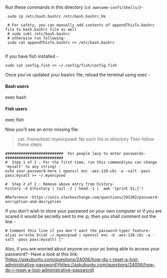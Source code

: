 Run these commands in this directory (`cd awesome-confs/Shells/`)-

```
 sudo cp /etc/bash.bashrc /etc/bash.bashrc.bk
 
 # For safety, you can manually add contents of appendThisTo.bashrc file to bash.bashrc file as well 
 # sudo subl /etc/bash.bashrc
 # otherwise run following-
 sudo cat appendThisTo.bashrc >> /etc/bash.bashrc
 
```

If you have fish installed -

`sudo cat config.fish >> ~/.config/fish/config.fish`

Once you've updated your bashrc file, reload the terminal using exec - 
#### Bash users
exec bash
#### Fish users
exec fish

Now you'll see an error missing file:
> cat: /home/test/.myencpswd: No such file or directory
Then follow these steps:
```
##########################  For people lazy to enter passwords- ##########################
#  Step 1 of 2 : For the first time, run this command(you can change 'mysalt' to any string) -
echo your-password-here | openssl enc -aes-128-cbc -a -salt -pass pass:mysalt >> ~/.myencpswd

#  Step 2 of 2 : Remove above entry from history-
history -d $(history | tail -2 | head -1 |  awk '{print $1;}')

#Reference -https://unix.stackexchange.com/questions/291302/password-encryption-and-decryption
```

If you don't wish to store your password on your own computer or if you are scared it would be secretly sent to me :p, 
then you shall comment out the line -
```
# Comment this line if you don't want the password-typer feature:
alias s="echo $(cat ~/.myencpswd | openssl enc -d -aes-128-cbc -a -salt -pass pass:mysalt) |"
```
Also, if you are worried about anyone on your pc being able to access your password?- Have a look at this link: [https://askubuntu.com/questions/24006/how-do-i-reset-a-lost-administrative-password](https://askubuntu.com/questions/24006/how-do-i-reset-a-lost-administrative-password)

